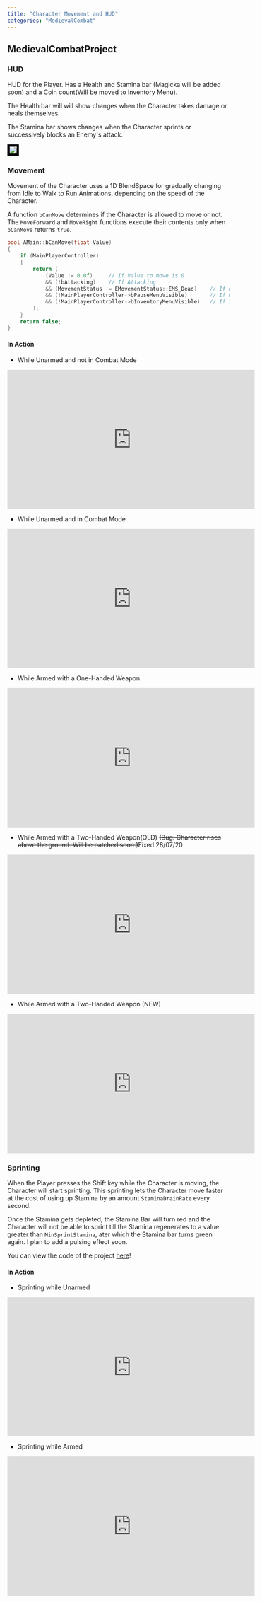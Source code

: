 ```yaml
---
title: "Character Movement and HUD"
categories: "MedievalCombat"
---
```



## MedievalCombatProject

### HUD
HUD for the Player. Has a Health and Stamina bar (Magicka will be added soon) and a Coin count(Will be moved to Inventory Menu).

The Health bar will will show changes when the Character takes damage or heals themselves.

The Stamina bar shows changes when the Character sprints or successively blocks an Enemy's attack.

<img src = "/postassets/BasicHUD.png"  style="border:5px solid black">

<!-- <blockquote class="imgur-embed-pub" lang="en" data-id="SFPNkGe"><a href="https://imgur.com/SFPNkGe">View post on imgur.com</a></blockquote><script async src="//s.imgur.com/min/embed.js" charset="utf-8"></script> -->

### Movement

Movement of the Character uses a 1D BlendSpace for gradually changing from Idle to Walk to Run Animations, 
    depending on the speed of the Character.

A function `bCanMove` determines if the Character is allowed to move or not. The `MoveForward` and `MoveRight` functions execute
their contents only when `bCanMove` returns `true`.

```cpp 
bool AMain::bCanMove(float Value)
{
	if (MainPlayerController)
	{
		return (
			(Value != 0.0f)		// If Value to move is 0
			&& (!bAttacking)	// If Attacking
			&& (MovementStatus != EMovementStatus::EMS_Dead)	// If not Dead
			&& (!MainPlayerController->bPauseMenuVisible)		// If Pause Menu Visible
			&& (!MainPlayerController->bInventoryMenuVisible)	// If Inventory Menu Visible
		);
	}
	return false;
}
```

#### In Action 

- While Unarmed and not in Combat Mode
<iframe src="https://www.youtube.com/embed/vVXSP_3Dkjk" width="560" height="315" frameborder="0"> </iframe> 

- While Unarmed and in Combat Mode
<iframe src="https://www.youtube.com/embed/DEbCmu_ghQM" width="560" height="315" frameborder="0"> </iframe> 

- While Armed with a One-Handed Weapon
<iframe src="https://www.youtube.com/embed/pOGELCzg5UA" width="560" height="315" frameborder="0"> </iframe> 

- While Armed with a Two-Handed Weapon(OLD) ~~(Bug: Character rises above the ground. Will be patched soon.)~~Fixed 28/07/20
<iframe src="https://www.youtube.com/embed/jpWaXgGB_vg" width="560" height="315" frameborder="0"> </iframe> 

- While Armed with a Two-Handed Weapon (NEW)
<iframe src="https://www.youtube.com/embed/jpWaXgGB_vg" width="560" height="315" frameborder="0"> </iframe> 


### Sprinting

When the Player presses the Shift key while the Character is moving, the Character will start sprinting. This sprinting 
lets the Character move faster at the cost of using up Stamina by an amount `StaminaDrainRate` every second. 

Once the Stamina gets depleted, the Stamina Bar will turn red and the Character will not be able to sprint till the Stamina regenerates to a value greater than
`MinSprintStamina`, ater which the Stamina bar turns green again. I plan to add a pulsing effect soon.

You can view the code of the project [here](https://github.com/1Gokul/MedievalCombatProject)!

#### In Action

- Sprinting while Unarmed
<iframe src="https://www.youtube.com/embed/P1oTZ67NyiY" width="560" height="315" frameborder="0"> </iframe> 

- Sprinting while Armed
<iframe src="https://www.youtube.com/embed/gPQChIK7Wo0" width="560" height="315" frameborder="0"> </iframe> 

